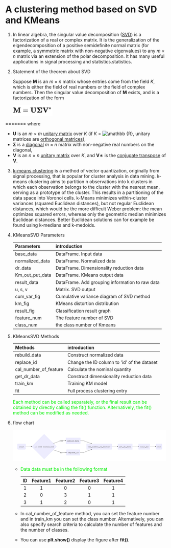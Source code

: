 # A clustering method based on SVD and KMeans

1. In linear algebra, the singular value decomposition ([SVD](https://en.wikipedia.org/wiki/Singular_value_decomposition)) is a factorization of a real or complex matrix. It is the generalization of the eigendecomposition of a positive semidefinite normal matrix (for example, a symmetric matrix with non-negative eigenvalues) to any $m\times n$ matrix via an extension of the polar decomposition. It has many useful applications in signal processing and statistics.statistics.

2. Statement of the theorem about SVD

   Suppose **M** is an *m* × *n* matrix whose entries come from the field *K*, which is either the field of real numbers or the field of complex numbers. Then the singular value decomposition of **M** exists, and is a factorization of the form

   <img src="photo/image-20191017172919542.png" alt="image-20191017172919542" style="zoom:50%;" />
=======
 where

   - **U** is an *m* × *m* [unitary matrix](https://en.wikipedia.org/wiki/Unitary_matrix) over *K* (if *K* = ![\mathbb {R} ](https://wikimedia.org/api/rest_v1/media/math/render/svg/786849c765da7a84dbc3cce43e96aad58a5868dc), unitary matrices are [orthogonal matrices](https://en.wikipedia.org/wiki/Orthogonal_matrix)),
   - **Σ** is a [diagonal](https://en.wikipedia.org/wiki/Rectangular_diagonal_matrix) *m* × *n* matrix with non-negative real numbers on the diagonal,
   - **V** is an *n* × *n* [unitary matrix](https://en.wikipedia.org/wiki/Unitary_matrix) over *K*, and **V**∗ is the [conjugate transpose](https://en.wikipedia.org/wiki/Conjugate_transpose) of **V**.

3. [k-means clustering](https://en.wikipedia.org/wiki/K-means_clustering) is a method of vector quantization, originally from signal processing, that is popular for cluster analysis in data mining. k-means clustering aims to partition n observations into k clusters in which each observation belongs to the cluster with the nearest mean, serving as a prototype of the cluster. This results in a partitioning of the data space into Voronoi cells. k-Means minimizes within-cluster variances (squared Euclidean distances), but not regular Euclidean distances, which would be the more difficult Weber problem: the mean optimizes squared errors, whereas only the geometric median minimizes Euclidean distances. Better Euclidean solutions can for example be found using k-medians and k-medoids.

4. KMeansSVD Parameters

   | Parameters      | introduction                                    |
   | --------------- | ----------------------------------------------- |
   | base_data       | DataFrame.  Input data                          |
   | normalized_data | DataFrame. Normalized data                      |
   | dr_data         | DataFrame.  Dimensionality reduction data       |
   | Km_out_put_data | DataFrame. KMeans output data                   |
   | result_data     | DataFrame. Add grouping information to raw data |
   | u, s, v         | Matrix. SVD output                              |
   | cum_var_fig     | Cumulative variance diagram of SVD method       |
   | km_fig          | KMeans distortion distribution                  |
   | result_fig      | Classification result graph                     |
   | feature_num     | The feature number of SVD                       |
   | class_num       | the class number of Kmeans                      |

5. KMeansSVD Methods

   | Methods               | introduction                                |
   | --------------------- | ------------------------------------------- |
   | rebuild_data          | Construct normalized data                   |
   | replace_id            | Change the ID column to 'id' of the dataset |
   | cal_number_of_feature | Calculate the nominal quantity              |
   | get_dr_data           | Construct dimensionality reduction data     |
   | train_km              | Training KM model                           |
   | fit                   | Full process clustering entry               |

   <font color=green1>Each method can be called separately, or the final result can be obtained by directly calling the fit() function. Alternatively, the fit() method can be modified as needed.</font>

6. flow chart

   ![image-20191017173033137](photo/image-20191017173033137.png)

   * <font color=green1> Data data must be in the following format</font>

     |  ID  | Feature1 | Feature2 | Feature3 | Feature4 |
     | :--: | :------: | :------: | :------: | :------: |
     |  1   |    1     |    0     |    0     |    1     |
     |  2   |    0     |    3     |    1     |    1     |
     |  3   |    1     |    2     |    0     |    1     |

   * In cal_number_of_feature method, you can set the feature number and in train_km you can set the class number. Alternatively, you can also specify search criteria to calculate the number of features and the number of classes.
   * You can use **plt.show()** display the figure after **fit()**.

   



